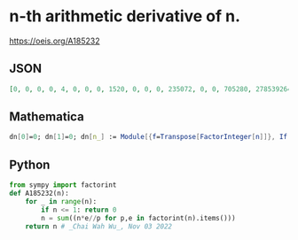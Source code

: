 # n\-th arithmetic derivative of n\.
https://oeis.org/A185232
## JSON
```JSON
[0, 0, 0, 0, 4, 0, 0, 0, 1520, 0, 0, 0, 235072, 0, 0, 705280, 278539264, 0, 0, 0, 226593936, 0, 0, 0, 295266178368, 0, 24143851798528, 27, 10557680820452065280, 0, 0, 0, 2821525007683005301391360, 0, 0, 2821525007683005301391360, 43942858408664114852524638339072]
```
## Mathematica
```Mathematica
dn[0]=0; dn[1]=0; dn[n_] := Module[{f=Transpose[FactorInteger[n]]}, If[PrimeQ[n], 1, Plus@@(n*f[[2]]/f[[1]])]]; Table[Nest[dn,n,n], {n,50}]
```
## Python
```Python
from sympy import factorint
def A185232(n):
    for _ in range(n):
        if n <= 1: return 0
        n = sum((n*e//p for p,e in factorint(n).items()))
    return n # _Chai Wah Wu_, Nov 03 2022
```
